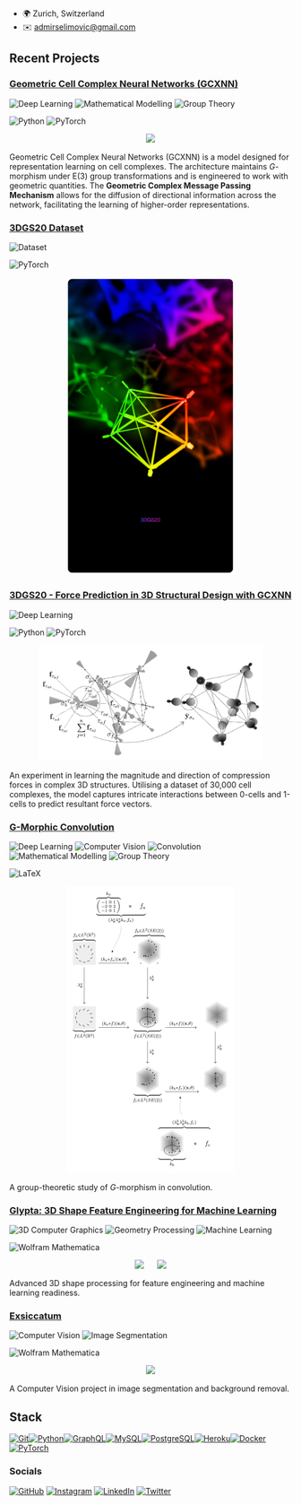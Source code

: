 [](https://user-images.githubusercontent.com/18350557/176309783-0785949b-9127-417c-8b55-ab5a4333674e.gif) 

* 🌍 Zurich, Switzerland
* ✉️ [admirselimovic@gmail.com](mailto:admirselimovic@gmail.com)


## Recent Projects

### [Geometric Cell Complex Neural Networks (GCXNN)](https://github.com/admir-selimovic/gcxnn)

![Deep Learning](https://img.shields.io/badge/Deep%20Learning-FF6F00)
![Mathematical Modelling](https://img.shields.io/badge/Mathematical%20Modelling-4CAF50)
![Group Theory](https://img.shields.io/badge/Group%20Theory-FFC107)

![Python](https://img.shields.io/badge/Python-3776AB?style=flat&logo=python&logoColor=white)
![PyTorch](https://img.shields.io/badge/PyTorch-EE4C2C?style=flat&logo=pytorch&logoColor=white)

<div align="center"> 
  <img src="https://github.com/admir-selimovic/gcxnn/blob/main/img/gcxnn.png" width="300">
</div>

Geometric Cell Complex Neural Networks (GCXNN) is a model designed for representation learning on cell complexes. The architecture maintains $G$-morphism under $\mathrm{E}(3)$ group transformations and is engineered to work with geometric quantities. The **Geometric Complex Message Passing Mechanism** allows for the diffusion of directional information across the network, facilitating the learning of higher-order representations.


### [3DGS20 Dataset](https://github.com/admir-selimovic/3dgs20-dataset)

![Dataset](https://img.shields.io/badge/Dataset-795548)

![PyTorch](https://img.shields.io/badge/PyTorch-EE4C2C?style=flat&logo=pytorch&logoColor=white)

<div align="center"> 
  <img src="https://github.com/admir-selimovic/3dgs20-dataset/blob/main/img/3dgs20-2.png" width="300">
</div>


### [3DGS20 - Force Prediction in 3D Structural Design with GCXNN](https://github.com/admir-selimovic/3dgs20-force-prediction)

![Deep Learning](https://img.shields.io/badge/Deep%20Learning-FF6F00)

![Python](https://img.shields.io/badge/Python-3776AB?style=flat&logo=python&logoColor=white)
![PyTorch](https://img.shields.io/badge/PyTorch-EE4C2C?style=flat&logo=pytorch&logoColor=white)

<div align="center"> 
  <img src="https://github.com/admir-selimovic/3dgs20-force-prediction/blob/main/img/3d_graphic_statics_data_example_prepro-annot-v3.png" width="400">
</div>

An experiment in learning the magnitude and direction of compression forces in complex 3D structures. Utilising a dataset of 30,000 cell complexes, the model captures intricate interactions between 0-cells and 1-cells to predict resultant force vectors. 


### [G-Morphic Convolution](https://github.com/admir-selimovic/g-morphic-conv)

![Deep Learning](https://img.shields.io/badge/Deep%20Learning-FF6F00)
![Computer Vision](https://img.shields.io/badge/Computer%20Vision-007ACC) 
![Convolution](https://img.shields.io/badge/Convolution-8A2BE2) 
![Mathematical Modelling](https://img.shields.io/badge/Mathematical%20Modelling-4CAF50)
![Group Theory](https://img.shields.io/badge/Group%20Theory-FFC107)


![LaTeX](https://img.shields.io/badge/LaTeX-000000?style=flat&logo=latex&logoColor=white)

<div align="center"> 
  <img src="https://github.com/admir-selimovic/g-morphic-conv/blob/main/img/g-morph-conv-diag.png" width="300">
</div>

A group-theoretic study of $G$-morphism in convolution.


### [Glypta: 3D Shape Feature Engineering for Machine Learning](https://github.com/admir-selimovic/glypta) 
![3D Computer Graphics](https://img.shields.io/badge/3D%20Computer%20Graphics-007ACC) 
![Geometry Processing](https://img.shields.io/badge/Geometry%20Processing-007ACC) 
![Machine Learning](https://img.shields.io/badge/Machine%20Learning-8A2BE2)

![Wolfram Mathematica](https://img.shields.io/badge/Wolfram%20Mathematica-DD1100?style=flat&logo=wolfram-mathematica)

<div align="center">
  <img src="https://github.com/admir-selimovic/glypta/blob/main/img/glypta.png" width="300" style="margin-right: 20px;"> 
  <img src="https://github.com/admir-selimovic/glypta/blob/main/img/glypta-2.png" width="300">
</div>


Advanced 3D shape processing for feature engineering and machine learning readiness.


### [Exsiccatum](https://github.com/admir-selimovic/exsiccatum) 
![Computer Vision](https://img.shields.io/badge/Computer%20Vision-007ACC) 
![Image Segmentation](https://img.shields.io/badge/Image%20Segmentation-8A2BE2) 

![Wolfram Mathematica](https://img.shields.io/badge/Wolfram%20Mathematica-DD1100?style=flat&logo=wolfram-mathematica)

<div align="center"> 
  <img src="https://github.com/admir-selimovic/exsiccatum/blob/main/img/exsiccatum.png" width="300">
</div>

A Computer Vision project in image segmentation and background removal.


## Stack

<p align="left">
<a href="https://git-scm.com/" target="_blank" rel="noreferrer"><img src="https://raw.githubusercontent.com/danielcranney/readme-generator/main/public/icons/skills/git-colored.svg" width="36" height="36" alt="Git" /></a><a href="https://www.python.org/" target="_blank" rel="noreferrer"><img src="https://raw.githubusercontent.com/danielcranney/readme-generator/main/public/icons/skills/python-colored.svg" width="36" height="36" alt="Python" /></a><a href="https://graphql.org/" target="_blank" rel="noreferrer"><img src="https://raw.githubusercontent.com/danielcranney/readme-generator/main/public/icons/skills/graphql-colored.svg" width="36" height="36" alt="GraphQL" /></a><a href="https://www.mysql.com/" target="_blank" rel="noreferrer"><img src="https://raw.githubusercontent.com/danielcranney/readme-generator/main/public/icons/skills/mysql-colored.svg" width="36" height="36" alt="MySQL" /></a><a href="https://www.postgresql.org/" target="_blank" rel="noreferrer"><img src="https://raw.githubusercontent.com/danielcranney/readme-generator/main/public/icons/skills/postgresql-colored.svg" width="36" height="36" alt="PostgreSQL" /></a><a href="https://www.heroku.com/" target="_blank" rel="noreferrer"><img src="https://raw.githubusercontent.com/danielcranney/readme-generator/main/public/icons/skills/heroku-colored.svg" width="36" height="36" alt="Heroku" /></a><a href="https://www.docker.com/" target="_blank" rel="noreferrer"><img src="https://raw.githubusercontent.com/danielcranney/readme-generator/main/public/icons/skills/docker-colored.svg" width="36" height="36" alt="Docker" /></a><a href="https://pytorch.org/" target="_blank" rel="noreferrer"><img src="https://raw.githubusercontent.com/danielcranney/readme-generator/main/public/icons/skills/pytorch-colored.svg" width="36" height="36" alt="PyTorch" /></a>
</p>


### Socials

<a href="https://www.github.com/admir-selimovic" target="_blank"><img src="https://raw.githubusercontent.com/danielcranney/readme-generator/main/public/icons/socials/github.svg" alt="GitHub" width="32" height="32"/></a>
<a href="http://www.instagram.com/admir.slmvc" target="_blank"><img src="https://raw.githubusercontent.com/danielcranney/readme-generator/main/public/icons/socials/instagram.svg" alt="Instagram" width="32" height="32"/></a>
<a href="https://www.linkedin.com/in/admir-selimovic" target="_blank"><img src="https://raw.githubusercontent.com/danielcranney/readme-generator/main/public/icons/socials/linkedin.svg" alt="LinkedIn" width="32" height="32"/></a>
<a href="https://www.x.com/admir_slmvc" target="_blank"><img src="https://raw.githubusercontent.com/danielcranney/readme-generator/main/public/icons/socials/twitter.svg" alt="Twitter" width="32" height="32"/></a>
